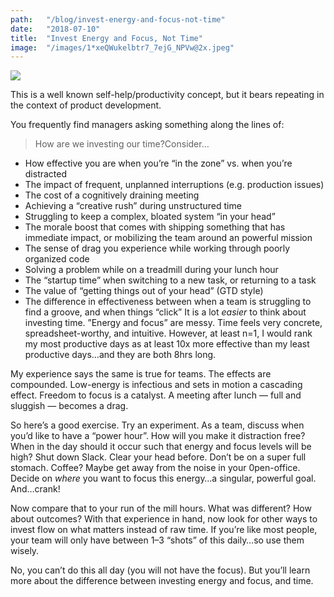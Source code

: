 ```yaml
---
path:	"/blog/invest-energy-and-focus-not-time"
date:	"2018-07-10"
title:	"Invest Energy and Focus, Not Time"
image:	"/images/1*xeQWukelbtr7_7ejG_NPVw@2x.jpeg"
---
```


![](/images/1*xeQWukelbtr7_7ejG_NPVw@2x.jpeg)

This is a well known self-help/productivity concept, but it bears repeating in the context of product development.

You frequently find managers asking something along the lines of:


> How are we investing our time?Consider…

* How effective you are when you’re “in the zone” vs. when you’re distracted
* The impact of frequent, unplanned interruptions (e.g. production issues)
* The cost of a cognitively draining meeting
* Achieving a “creative rush” during unstructured time
* Struggling to keep a complex, bloated system “in your head”
* The morale boost that comes with shipping something that has immediate impact, or mobilizing the team around an powerful mission
* The sense of drag you experience while working through poorly organized code
* Solving a problem while on a treadmill during your lunch hour
* The “startup time” when switching to a new task, or returning to a task
* The value of “getting things out of your head” (GTD style)
* The difference in effectiveness between when a team is struggling to find a groove, and when things “click”
It is a lot *easier* to think about investing time. ‪”Energy and focus” are messy. Time feels very concrete, spreadsheet-worthy, and intuitive. However, at least n=1, I would rank my most productive days as at least 10x more effective than my least productive days…and they are both 8hrs long.

My experience says the same is true for teams. The effects are compounded. Low-energy is infectious and sets in motion a cascading effect. Freedom to focus is a catalyst. A meeting after lunch — full and sluggish — becomes a drag.

So here’s a good exercise. Try an experiment. As a team, discuss when you’d like to have a “power hour”. How will you make it distraction free? When in the day should it occur such that energy and focus levels will be high? Shut down Slack. Clear your head before. Don’t be on a super full stomach. Coffee? Maybe get away from the noise in your 0pen-office. Decide on *where* you want to focus this energy…a singular, powerful goal. And…crank!

Now compare that to your run of the mill hours. What was different? How about outcomes? With that experience in hand, now look for other ways to invest flow on what matters instead of raw time. If you’re like most people, your team will only have between 1–3 “shots” of this daily…so use them wisely.

No, you can’t do this all day (you will not have the focus). But you’ll learn more about the difference between investing energy and focus, and time.


